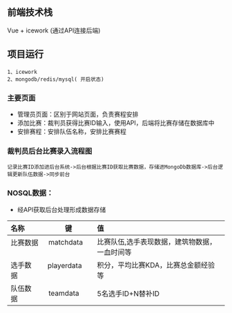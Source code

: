 ## 前端技术栈

Vue + icework (通过API连接后端)

## 项目运行

```
1、icework
2、mongodb/redis/mysql( 开启状态)

```
### 主要页面

- 管理员页面：区别于网站页面，负责赛程安排
- 添加比赛：裁判员获得比赛ID输入，使用API，后端将比赛存储在数据库中
- 安排赛程：安排队伍名称，安排比赛赛程

### 裁判员后台比赛录入流程图

```flow
记录比赛ID添加进后台系统->后台根据比赛ID获取比赛数据，存储进MongoDb数据库->后台逻辑更新队伍数据->同步前台
```
### NOSQL数据：
- 经API获取后台处理形成数据存储

|名称 |键|值|
|:-----|:-------:|:-----|
|比赛数据      |matchdata      |比赛队伍,选手表现数据，建筑物数据，一血时间等 
|选手数据     |playerdata       |积分，平均比赛KDA，比赛总金额经验等 
|队伍数据     |teamdata      |5名选手ID+N替补ID 

